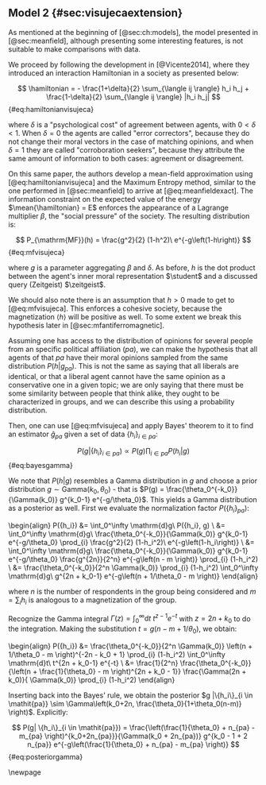 
## Model 2 {#sec:visujecaextension}
<!-- Distribution of opinions in societies -->

As mentioned at the beginning of [@sec:ch:models], the model presented in [@sec:meanfield], although presenting some interesting features, is not suitable to make comparisons with data.

We proceed by following the development in [@Vicente2014], where they introduced an interaction Hamiltonian in a society as presented below:

$$  \hamiltonian = - \frac{1+\delta}{2} \sum_{\langle ij \rangle} h_i h_j + \frac{1-\delta}{2} \sum_{\langle ij \rangle} |h_i h_j| $$ {#eq:hamiltonianvisujeca}

where $\delta$ is a "psychological cost" of agreement between agents, with $0<\delta<1$. When $\delta = 0$ the agents are called "error correctors", because they do not change their moral vectors in the case of matching opinions, and when $\delta = 1$ they are called "corroboration seekers", because they attribute the same amount of information to both cases: agreement or disagreement.

On this same paper, the authors develop a mean-field approximation using [@eq:hamiltonianvisujeca] and the Maximum Entropy method, similar to the one performed in [@sec:meanfield] to arrive at [@eq:meanfieldexact]. The information constraint on the expected value of the energy $\mean{\hamiltonian} = E$ enforces the appearance of a Lagrange multiplier $\beta$, the "social pressure" of the society. The resulting distribution is:

$$  P_{\mathrm{MF}}(h) = \frac{g^2}{2} (1-h^2)\ e^{-g\left(1-h\right)} $$ {#eq:mfvisujeca}

where $g$ is a parameter aggregating $\beta$ and $\delta$. As before, $h$ is the dot product between the agent's inner moral representation $\student$ and a discussed query (Zeitgeist) $\zeitgeist$.

We should also note there is an assumption that $h>0$ made to get to [@eq:mfvisujeca]. This enforces a cohesive society, because the magnetization $\langle h \rangle$ will be positive as well. To some extent we break this hypothesis later in [@sec:mfantiferromagnetic].

Assuming one has access to the distribution of opinions for several people from an specific political affiliation (_pa_), we can make the hypothesis that all agents of that _pa_ have their moral opinions sampled from the same distribution $P(h|g_{\mathit{pa}})$. This is not the same as saying that all liberals are identical, or that a liberal agent cannot have the same opinion as a conservative one in a given topic; we are only saying that there must be some similarity between people that think alike, they ought to be characterized in groups, and we can describe this using a probability distribution.

Then, one can use [@eq:mfvisujeca] and apply Bayes' theorem to it to find an estimator $\hat{g}_{pa}$ given a set of data $\{h_i\}_{i \in \mathit{pa}}$:

$$  P(g| \{h_i\}_{i \in \mathit{pa}}) \propto P(g) \prod_{i \in \mathit{pa}} P(h_i | g) $$ {#eq:bayesgamma}

We note that $P(h|g)$ resembles a Gamma distribution in $g$ and choose a prior distribution $g \sim \mathrm{Gamma}(k_0, \theta_0)$ - that is $P(g) = \frac{\theta_0^{-k_0}}{\Gamma(k_0)} g^{k_0-1} e^{-g/\theta_0}$. This yields a Gamma distribution as a posterior as well. First we evaluate the normalization factor $P(\{h_i\}_{pa})$:

\begin{align}
    P(\{h_i\}) &= \int_0^\infty \mathrm{d}g\ P(\{h_i\}, g) \\
    &= \int_0^\infty \mathrm{d}g\ \frac{\theta_0^{-k_0}}{\Gamma(k_0)} g^{k_0-1} e^{-g/\theta_0} \prod_{i} \frac{g^2}{2} (1-h_i^2)\ e^{-g\left(1-h_i\right)} \\
    &= \int_0^\infty \mathrm{d}g\ \frac{\theta_0^{-k_0}}{\Gamma(k_0)} g^{k_0-1} e^{-g/\theta_0} \frac{g^{2n}}{2^n} e^{-g\left(n - m \right)} \prod_{i} (1-h_i^2) \\
    &= \frac{\theta_0^{-k_0}}{2^n \Gamma(k_0)} \prod_{i} (1-h_i^2) \int_0^\infty \mathrm{d}g\ g^{2n + k_0-1} e^{-g\left(n + 1/\theta_0 - m \right)}
\end{align}

where $n$ is the number of respondents in the group being considered and $m = \sum_i h_i$ is analogous to a magnetization of the group.
<!-- magnetization of a given political group of respondents $\mathit{pa}$.  -->

Recognize the Gamma integral $\Gamma(z) = \int_0^\infty \mathrm{d}t\ t^{z-1} e^{-t}$ with $z = 2n + k_0$ to do the integration. Making the substitution $t = g\left( n - m + 1/\theta_0 \right)$, we obtain:

\begin{align}
    P(\{h_i\}) &= \frac{\theta_0^{-k_0}}{2^n \Gamma(k_0)} \left(n + 1/\theta_0 - m \right)^{-2n - k_0 + 1} \prod_{i} (1-h_i^2) \int_0^\infty \mathrm{d}t\ t^{2n + k_0-1} e^{-t}  \\
    &= \frac{1}{2^n} \frac{\theta_0^{-k_0}}{\left(n + \frac{1}{\theta_0} - m \right)^{2n + k_0 - 1}} \frac{\Gamma(2n + k_0)}{ \Gamma(k_0)} \prod_{i} (1-h_i^2)
\end{align}

Inserting back into the Bayes' rule, we obtain the posterior $g |\{h_i\}_{i \in \mathit{pa}} \sim \Gamma\left(k_0+2n, \frac{\theta_0}{1+\theta_0(n-m)} \right)$. Explicitly:

$$  P(g| \{h_i\}_{i \in \mathit{pa}}) = \frac{\left(\frac{1}{\theta_0} + n_{pa} - m_{pa} \right)^{k_0+2n_{pa}}}{\Gamma(k_0 + 2n_{pa})} g^{k_0 - 1 + 2 n_{pa}} e^{-g\left(\frac{1}{\theta_0} + n_{pa} - m_{pa} \right)} $$ {#eq:posteriorgamma}

\newpage

